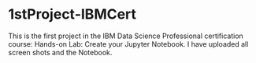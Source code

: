 # 1stProject-IBMCert
This is the first project in the IBM Data Science Professional certification course:  Hands-on Lab: Create your Jupyter Notebook. I have uploaded all screen shots and the Notebook.
